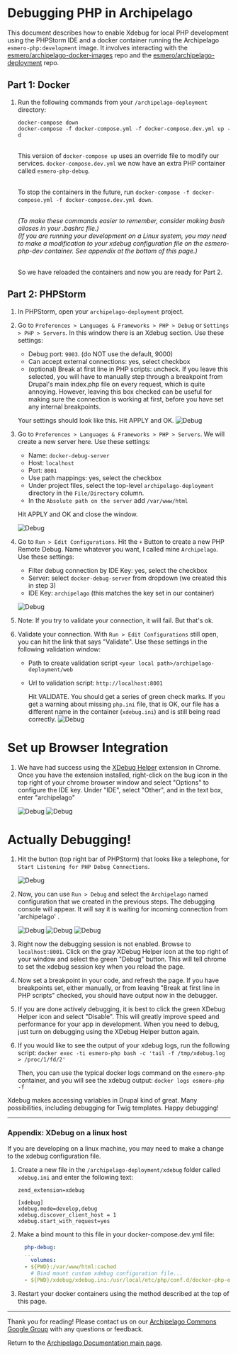 # Debugging PHP in Archipelago

This document describes how to enable Xdebug for local PHP development using the PHPStorm IDE and a docker container running the Archipelago `esmero-php:development` image. It involves interacting with the [esmero/archipelago-docker-images](https://github.com/esmero/archipelago-docker-images) repo and the [esmero/archipelago-deployment](https://github.com/esmero/archipelago-deployment) repo.

## Part 1: Docker

1. Run the following commands from your `/archipelago-deployment` directory:

    `docker-compose down` \
    `docker-compose -f docker-compose.yml -f docker-compose.dev.yml up -d`

    <br>This version of `docker-compose up` uses an override file to modify our services. `docker-compose.dev.yml` we now have an extra PHP container called `esmero-php-debug`. 

    <br>To stop the containers in the future, run `docker-compose -f docker-compose.yml -f docker-compose.dev.yml down`.

    <br>_(To make these commands easier to remember, consider making bash aliases in your .bashrc file.)_
    <br>_(If you are running your development on a Linux system, you may need to make a modification to your xdebug configuration file on the esmero-php-dev container. See appendix at the bottom of this page.)_

    <br>So we have reloaded the containers and now you are ready for Part 2.

## Part 2: PHPStorm

1. In PHPStorm, open your `archipelago-deployment` project.

2. Go to `Preferences > Languages & Frameworks > PHP > Debug` or `Settings > PHP > Servers`. In this window there is an Xdebug section. Use these settings:
    - Debug port: `9003`. (do NOT use the default, 9000)
    - Can accept external connections: yes, select checkbox
    - (optional) Break at first line in PHP scripts: uncheck. If you leave this selected, you will have to manually step through a breakpoint from Drupal's main index.php file on every request, which is quite annoying. However, leaving this box checked can be useful for making sure the connection is working at first, before you have set any internal breakpoints.

    Your settings should look like this. Hit APPLY and OK.
    ![Debug](images/xdebug/debug-settings.png)    

3. Go to `Preferences > Languages & Frameworks > PHP > Servers`. We will create a new server here. Use these settings:
    - Name: `docker-debug-server`
    - Host: `localhost`
    - Port: `8001`
    - Use path mappings: yes, select the checkbox
    - Under project files, select the top-level `archipelago-deployment` directory in the `File/Directory` column.
    - In the `Absolute path on the server` add `/var/www/html`

    Hit APPLY and OK and close the window.

    ![Debug](images/xdebug/server-settings-2.png)    

 4. Go to `Run > Edit Configurations`. Hit the `+` Button to create a new PHP Remote Debug. Name whatever you want, I called mine `Archipelago`. Use these settings:
    - Filter debug connection by IDE Key: yes, select the checkbox
    - Server: select `docker-debug-server` from dropdown (we created this in step 3)
    - IDE Key: `archipelago` (this matches the key set in our container)

    ![Debug](images/xdebug/edit-configurations.png)    

5. Note: If you try to validate your connection, it will fail. But that's ok.
5. Validate your connection. With  `Run > Edit Configurations` still open, you can hit the link that says "Validate". Use these settings in the following validation window:
    - Path to create validation script `<your local path>/archipelago-deployment/web`
    - Url to validation script: `http://localhost:8001`

      Hit VALIDATE. You should get a series of green check marks. If you get a warning about missing `php.ini` file, that is OK, our file has a different name in the container (`xdebug.ini`) and is still being read correctly.
      ![Debug](images/xdebug/validate-2.png)    

# Set up Browser Integration

 1. We have had success using the [XDebug Helper](https://chrome.google.com/webstore/detail/xdebug-helper/eadndfjplgieldjbigjakmdgkmoaaaoc?hl=en) extension in Chrome. Once you have the extension installed, right-click on the bug icon in the top right of your chrome browser window and select "Options" to configure the IDE key. Under "IDE", select "Other", and in the text box, enter "archipelago"

    ![Debug](images/xdebug/xdebut-helper-menu.png "XDebug Helper Options")
    ![Debug](images/xdebug/xdebug-helper-set-key.png "XDebug Helper IDE Key")
 
# Actually Debugging!

1. Hit the button (top right bar of PHPStorm) that looks like a telephone, for `Start Listening for PHP Debug Connections`.

    ![Debug](images/xdebug/telephone.png)

2. Now, you can use `Run > Debug` and select the `Archipelago` named configuration that we created in the previous steps. The debugging console will appear. It will say it is waiting for incoming connection from 'archipelago'
 .

    ![Debug](images/xdebug/phpstorm-run-xdebug-archipelago-menu.png)
    ![Debug](images/xdebug/waiting-archipelago.png)
    ![Debug](images/xdebug/waiting.png)

3. Right now the debugging session is not enabled. Browse to  `localhost:8001`. Click on the gray XDebug Helper icon at the top right of your window and select the green "Debug" button. This will tell chrome to set the xdebug session key when you reload the page.

4. Now set a breakpoint in your code, and refresh the page.
 If you have breakpoints set, either manually, or from leaving "Break at first line in PHP scripts" checked, you should have output now in the debugger.

5. If you are done actively debugging, it is best to click the green XDebug Helper icon and select "Disable". This will greatly improve speed and performance for your app in development. When you need to debug, just turn on debugging using the XDebug Helper button again.

6. If you would like to see the output of your xdebug logs, run the following script:
   `docker exec -ti esmero-php bash -c 'tail -f /tmp/xdebug.log > /proc/1/fd/2'`

   Then, you can use the typical docker logs command on the `esmero-php` container, and you will see the xdebug output:
   `docker logs esmero-php -f`


Xdebug makes accessing variables in Drupal kind of great. Many possibilities, including debugging for Twig templates. Happy debugging!

---

### Appendix: XDebug on a linux host

If you are developing on a linux machine, you may need to make a change to the xdebug configuration file.

1. Create a new file in the `/archipelago-deployment/xdebug` folder called `xdebug.ini` and enter the following text:
    ```
    zend_extension=xdebug
    
    [xdebug]
    xdebug.mode=develop,debug
    xdebug.discover_client_host = 1
    xdebug.start_with_request=yes
    ```
3. Make a bind mount to this file in your docker-compose.dev.yml file:
    ```yml
      php-debug:
      ...
        volumes:
      - ${PWD}:/var/www/html:cached
        # Bind mount custom xdebug configuration file...
      - ${PWD}/xdebug/xdebug.ini:/usr/local/etc/php/conf.d/docker-php-ext-xdebug.ini
    ```
4. Restart your docker containers using the method described at the top of this page.

---

Thank you for reading! Please contact us on our [Archipelago Commons Google Group](https://groups.google.com/forum/#!forum/archipelago-commons) with any questions or feedback.

Return to the [Archipelago Documentation main page](index.md).
